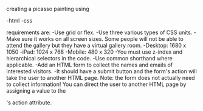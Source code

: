 creating a picasso painting using

-html
-css

requirements are:
-Use grid or flex.
-Use three various types of CSS units.
-Make sure it works on all screen sizes. Some people will not be able to attend the gallery but they have a virtual gallery room.
    -Desktop:   1680 x 1050
    -iPad:      1024 x 768
    -Mobile:    480 x 320
-You must use z-index and hierarchical selectors in the code.
-Use common shorthand where applicable.
-Add an HTML form to collect the names and emails of interested visitors.
-It should have a submit button and the form's action will take the user to another HTML page.
Note: the form does not actually need to collect information! You can direct the user to another HTML page by assigning a value to the <form>'s action attribute.

